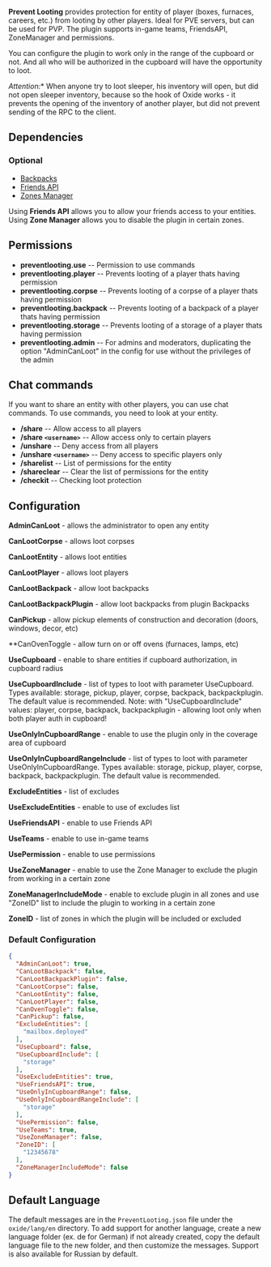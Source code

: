 **Prevent Looting** provides protection for entity of player (boxes, furnaces, careers, etc.) from looting by other players. Ideal for PVE servers, but can be used for PVP. The plugin supports in-game teams, FriendsAPI, ZoneManager and permissions.

You can configure the plugin to work only in the range of the cupboard or not. And all who will be authorized in the cupboard will have the opportunity to loot.

*Attention:** When anyone try to loot sleeper, his inventory will open, but did not open sleeper inventory, because so the hook of Oxide works - it prevents the opening of the inventory of another player, but did not prevent sending of the RPC to the client.

## Dependencies

### Optional

- [Backpacks](https://oxidemod.org/plugins/backpacks.1408/)
- [Friends API](https://oxidemod.org/plugins/friends-api.686/)
- [Zones Manager](https://oxidemod.org/plugins/zones-manager.739/)

Using **Friends API** allows you to allow your friends access to your entities. Using **Zone Manager** allows you to disable the plugin in certain zones.

## Permissions

- **preventlooting.use** -- Permission to use commands
- **preventlooting.player** -- Prevents looting of a player thats having permission
- **preventlooting.corpse** -- Prevents looting of a corpse of a player thats having permission
- **preventlooting.backpack** -- Prevents looting of a backpack of a player thats having permission
- **preventlooting.storage** -- Prevents looting of a storage of a player thats having permission
- **preventlooting.admin** -- For admins and moderators, duplicating the option "AdminCanLoot" in the config for use without the privileges of the admin

## Chat commands

If you want to share an entity with other players, you can use chat commands. To use commands, you need to look at your entity.

- **/share** -- Allow access to all players
- **/share `<username>`** -- Allow access only to certain players
- **/unshare** -- Deny access from all players
- **/unshare `<username>`** -- Deny access to specific players only
- **/sharelist** -- List of permissions for the entity
- **/shareclear** -- Clear the list of permissions for the entity
- **/checkit** -- Checking loot protection

## Configuration

**AdminCanLoot** - allows the administrator to open any entity

**CanLootCorpse** - allows loot corpses

**CanLootEntity** - allows loot entities

**CanLootPlayer** - allows loot players

**CanLootBackpack** - allow loot backpacks

**CanLootBackpackPlugin** - allow loot backpacks from plugin Backpacks

**CanPickup** - allow pickup elements of construction and decoration (doors, windows, decor, etc)

**CanOvenToggle - allow turn on or off ovens (furnaces, lamps, etc)

**UseCupboard** - enable to share entities if cupboard authorization, in cupboard radius

**UseCupboardInclude** - list of types to loot with parameter UseCupboard. Types available: storage, pickup, player, corpse, backpack, backpackplugin. The default value is recommended. Note: with "UseCupboardInclude" values: player, corpse, backpack, backpackplugin - allowing loot only when both player auth in cupboard!

**UseOnlyInCupboardRange** - enable to use the plugin only in the coverage area of cupboard

**UseOnlyInCupboardRangeInclude** -  list of types to loot with parameter UseOnlyInCupboardRange. Types available: storage, pickup, player, corpse, backpack, backpackplugin. The default value is recommended.

**ExcludeEntities** - list of excludes

**UseExcludeEntities** - enable to use of excludes list

**UseFriendsAPI** - enable to use Friends API

**UseTeams** - enable to use in-game teams

**UsePermission** - enable to use permissions

**UseZoneManager** - enable to use the Zone Manager to exclude the plugin from working in a certain zone

**ZoneManagerIncludeMode** - enable to exclude plugin in all zones and use "ZoneID" list to include the plugin to working in a certain zone

**ZoneID** - list of zones in which the plugin will be included or excluded

### Default Configuration

```json
{
  "AdminCanLoot": true,
  "CanLootBackpack": false,
  "CanLootBackpackPlugin": false,
  "CanLootCorpse": false,
  "CanLootEntity": false,
  "CanLootPlayer": false,
  "CanOvenToggle": false,
  "CanPickup": false,
  "ExcludeEntities": [
    "mailbox.deployed"
  ],
  "UseCupboard": false,
  "UseCupboardInclude": [
    "storage"
  ],
  "UseExcludeEntities": true,
  "UseFriendsAPI": true,
  "UseOnlyInCupboardRange": false,
  "UseOnlyInCupboardRangeInclude": [
    "storage"
  ],
  "UsePermission": false,
  "UseTeams": true,
  "UseZoneManager": false,
  "ZoneID": [
    "12345678"
  ],
  "ZoneManagerIncludeMode": false
}
```

## Default Language

The default messages are in the `PreventLooting.json` file under the `oxide/lang/en` directory. To add support for another language, create a new language folder (ex. de for German) if not already created, copy the default language file to the new folder, and then customize the messages. Support is also available for Russian by default.
